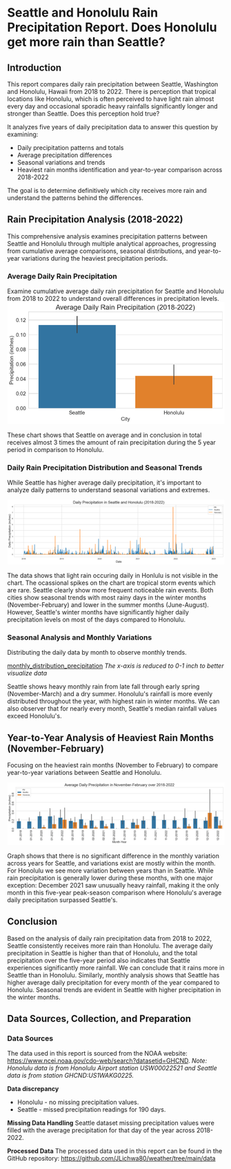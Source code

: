 # Seattle and Honolulu Rain Precipitation Report. Does Honolulu get more rain than Seattle?

## Introduction
This report compares daily rain precipitation between Seattle, Washington and Honolulu, Hawaii from 2018 to 2022. There is perception that tropical locations like Honolulu, which is often perceived to have light rain almost every day and occasional sporadic heavy rainfalls significantly longer and stronger than Seattle. Does this perception hold true? 

It analyzes five years of daily precipitation data to answer this question by examining:
- Daily precipitation patterns and totals
- Average precipitation differences 
- Seasonal variations and trends
- Heaviest rain months identification and year-to-year comparison across 2018-2022

The goal is to determine definitively which city receives more rain and understand the patterns behind the differences.

## Rain Precipitation Analysis (2018-2022)

This comprehensive analysis examines precipitation patterns between Seattle and Honolulu through multiple analytical approaches, progressing from cumulative average comparisons, seasonal distributions, and year-to-year variations during the heaviest precipitation periods.

### Average Daily Rain Precipitation
Examine cumulative average daily rain precipitation for Seattle and Honolulu from 2018 to 2022 to understand overall differences in precipitation levels.
![daily_mean_precipitation](img/average_precipitation.png)

These chart shows that Seattle on average and in conclusion in total receives almost 3 times the amount of rain precipitation during the 5 year period in comparison to Honolulu.


### Daily Rain Precipitation Distribution and Seasonal Trends
While Seattle has higher average daily precipitation, it's important to analyze daily patterns to understand seasonal variations and extremes.

![Daily_Rain_Preciption](img/daily_precipitation.png)

The data shows that light rain occuring daily in Honlulu is not visible in the chart. The ocassional spikes on the chart are tropical storm events which are rare. Seattle clearly show more frequent noticeable rain events. Both cities show seasonal trends with most rainy days in the winter months (November-February) and lower in the summer months (June-August). However, Seattle's winter months have significantly higher daily precipitation levels on most of the days compared to Honolulu.  

### Seasonal Analysis and Monthly Variations
Distributing the daily data by month to observe monthly trends.

[monthly_distribution_precipitation](img/monthly_precipitation_zoomed.png)
*The x-axis is reduced to 0-1 inch to better visualize data*

Seattle shows heavy monthly rain from late fall through early spring (November-March) and a dry summer. Honolulu's rainfall is more evenly distributed throughout the year, with highest rain in winter months. We can also observer that for nearly every month, Seattle's median rainfall values exceed Honolulu's.

## Year-to-Year Analysis of Heaviest Rain Months (November-February)

Focusing on the heaviest rain months (November to February) to compare year-to-year variations between Seattle and Honolulu.

![nov_feb_precipitation_by_year](img/monthly_precipitation_years_cmp.png)

Graph shows that there is no significant difference in the monthly variation across years for Seattle, and variations exist are mostly within the month. For Honolulu we see more variation between years than in Seattle. While rain precipitation is generally lower during these months, with one major exception: December 2021 saw unusually heavy rainfall, making it the only month in this five-year peak-season comparison where Honolulu's average daily precipitation surpassed Seattle's.

## Conclusion
Based on the analysis of daily rain precipitation data from 2018 to 2022, Seattle consistently receives more rain than Honolulu. The average daily precipitation in Seattle is higher than that of Honolulu, and the total precipitation over the five-year period also indicates that Seattle experiences significantly more rainfall. We can conclude that it rains more in Seattle than in Honolulu. Similarly, monthly analysis shows that Seattle has higher average daily precipitation for every month of the year compared to Honolulu. Seasonal trends are evident in Seattle with higher precipitation in the winter months. 


## Data Sources, Collection, and Preparation

### Data Sources
The data used in this report is sourced from the NOAA website: 
 https://www.ncei.noaa.gov/cdo-web/search?datasetid=GHCND.
*Note: Honolulu data is from Honolulu Airport station USW00022521 and Seattle data is from station GHCND:US1WAKG0225.*

**Data discrepancy**
- Honolulu - no missing precipitation values.
- Seattle - missed precipitation readings for 190 days. 

**Missing Data Handling**
Seattle dataset missing precipitation values were filled with the average precipitation for that day of the year across 2018-2022.

**Processed Data**
The processed data used in this report can be found in the GitHub repository:
https://github.com/JLichwa80/weather/tree/main/data


